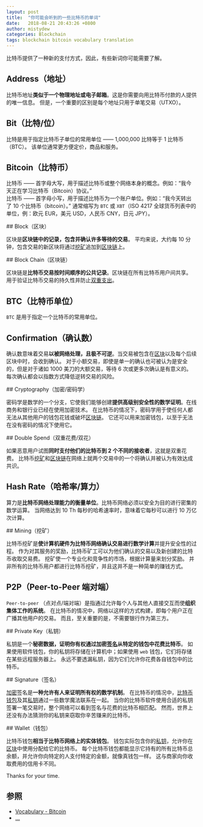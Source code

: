 ```yaml
---
layout: post
title:  "你可能会听到的一些比特币的单词"
date:   2018-08-21 20:43:26 +0800
author: mistydew
categories: Blockchain
tags: blockchain bitcoin vocabulary translation
---
```

比特币提供了一种新的支付方式，因此，有些新词你可能需要了解。

## Address（地址）

比特币地址**类似于一个物理地址或电子邮箱**。这是你需要向用比特币付款的人提供的唯一信息。
但是，一个重要的区别是每个地址只用于单笔交易（UTXO）。

## Bit（比特/位）

比特是用于指定比特币子单位的常用单位 —— 1,000,000 比特等于 1 比特币（BTC）。
该单位通常更方便定价，商品和服务。

## Bitcoin（比特币）

比特币 —— 首字母大写，用于描述比特币或整个网络本身的概念。例如：“我今天正在学习比特币（Bitcoin）协议。”<br>
比特币 —— 首字母小写，用于描述比特币为一个账户单位。例如：“我今天转出了 10 个比特币（bitcoin）。”
通常缩写为 `BTC` 或 `XBT`（ISO 4217 全球货币列表中的单位，例：欧元 EUR，美元 USD，人民币 CNY，日元 JPY）。

<p id="Block-ref"></p>
## Block（区块）

区块是**区块链中的记录，包含并确认许多等待的交易**。
平均来说，大约每 10 分钟，包含交易的新区块将通过[挖矿](#Mining-ref)追加到[区块链](BlockChain-ref)上。

<p id="BlockChain-ref"></p>
## Block Chain（区块链）

区块链是**比特币交易按时间顺序的公共记录**。区块链在所有比特币用户间共享。
用于验证比特币交易的持久性并防止[双重支出](#DoubleSpend)。

## BTC（比特币单位）

`BTC` 是用于指定一个比特币的常用单位。

## Confirmation（确认数）

确认数意味着交易**以被网络处理，且极不可逆**。当交易被包含在[区块](#Block-ref)以及每个后续区块中时，会收到确认。
对于小额交易，即使是单一的确认也可被认为是安全的，但是对于诸如 1000 美刀的大额交易，等待 6 次或更多次确认是有意义的。
每次确认都会以指数方式降低逆转交易的风险。

<p id="Cryptography-ref"></p>
## Cryptography（加密/密码学）

密码学是数学的一个分支，它使我们能够创建**提供高级别安全性的数学证明**。在线商务和银行业已经在使用加密技术。
在比特币的情况下，密码学用于使任何人都无法从其他用户的钱包花钱或破坏[区块链](#BlockChain-ref)。
它还可以用来加密钱包，以至于无法在没有密码的情况下使用它。

<p id="DoubleSpend-ref"></p>
## Double Spend（双重花费/双花）

如果恶意用户试图**同时支付他们的比特币到 2 个不同的接收者**，这就是双重花费。
比特币[挖矿](#Mining-ref)和[区块链](#BlockChain-ref)在网络上就两个交易中的一个将确认并被认为有效达成共识。

## Hash Rate（哈希率/算力）

算力是**比特币网络处理能力的衡量单位**。比特币网络必须以安全为目的进行密集的数学运算。
当网络达到 10 Th 每秒的哈希速率时，意味着它每秒可以进行 10 万亿次计算。

<p id="Mining-ref"></p>
## Mining（挖矿）

比特币挖矿是**使计算机硬件为比特币网络确认交易进行数学计算**并提升安全性的过程。
作为对其服务的奖励，比特币矿工可以为他们确认的交易以及新创建的比特币收取交易费。
挖矿使一个专业化和竞争性的市场，根据计算量来划分奖励。
并非所有的比特币用户都进行比特币挖矿，并且这并不是一种简单的赚钱方式。

## P2P（Peer-to-Peer 端对端）

`Peer-to-peer` （点对点/端对端）是指通过允许每个人与其他人直接交互而使**组织集体工作的系统**。
在比特币的情况中，网络以这样的方式构建，即每个用户正在广播其他用户的交易。
而且，至关重要的是，不需要银行作为第三方。

<p id="PrivateKey-ref"></p>
## Private Key（私钥）

私钥是一个**秘密数据，证明你有权通过加密[签名](#Signature-ref)从特定的钱包中花费比特币**。
如果使用软件钱包，你的私钥将存储在计算机中；如果使用 `web` 钱包，它们将存储在某些远程服务器上。
永远不要透漏私钥，因为它们允许你花费各自钱包中的比特币。

<p id="Signature-ref"></p>
## Signature（签名）

[加密](#Cryptography-ref)签名是**一种允许有人来证明所有权的数学机制**。
在比特币的情况中，[比特币钱包](#Wallet-ref)及其[私钥](#PrivateKey-ref)通过一些数学魔法联系在一起。
当你的比特币软件使用合适的私钥签署一笔交易时，整个网络可以看到签名与花费的比特币相匹配。
然而，世界上还没有办法猜测你的私钥来窃取你辛苦赚来的比特币。

<p id="Wallet-ref"></p>
## Wallet（钱包）

比特币钱包**相当于比特币网络上的实体钱包**。
钱包实际包含你的[私钥](#PrivateKey-ref)，允许你在[区块](#BlockChain-ref)中使用分配给它的比特币。
每个比特币钱包都能显示它持有的所有比特币总余额，并允许你向特定的人支付特定的金额，就像真钱包一样。
这与商家向你收取费用的信用卡不同。

Thanks for your time.

## 参照
* [Vocabulary - Bitcoin](https://bitcoin.org/en/vocabulary)
* [...](https://github.com/mistydew/blockchain)
